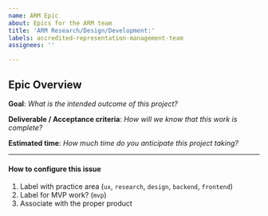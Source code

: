 ```yaml
---
name: ARM Epic
about: Epics for the ARM team
title: 'ARM Research/Design/Development:'
labels: accredited-representation-management-team
assignees: ''

---
```


## Epic Overview
**Goal**: _What is the intended outcome of this project?_

**Deliverable / Acceptance criteria**: _How will we know that this work is complete?_

**Estimated time**: _How much time do you anticipate this project taking?_

---

#### How to configure this issue
1. Label with practice area (`ux`, `research`, `design`, `backend`, `frontend`)
2. Label for MVP work? (`mvp`)
3. Associate with the proper product
